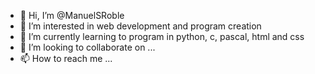- 👋 Hi, I’m @ManuelSRoble
- 👀 I’m interested in web development and program creation
- 🌱 I’m currently learning to program in python, c, pascal, html and css
- 💞️ I’m looking to collaborate on ...
- 📫 How to reach me ...

<!---
ManuelSRoble/ManuelSRoble is a ✨ special ✨ repository because its `README.md` (this file) appears on your GitHub profile.
You can click the Preview link to take a look at your changes.
--->
